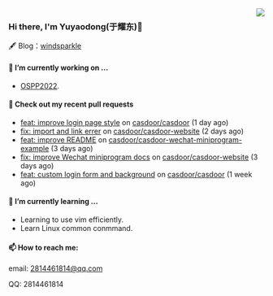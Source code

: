 <img align="right" src="https://github-readme-stats.vercel.app/api?username=leo220yuyaodog&show_icons=true&icon_color=805AD5&text_color=718096&bg_color=ffffff&hide_title=true" />

### Hi there, I'm Yuyaodong(于耀东)👋
🖋 Blog：[windsparkle](https://blog.windsparkle.top)
#### 🔭 I’m currently working on ...
- [OSPP2022](https://summer-ospp.ac.cn/).

#### 🔨 Check out my recent pull requests

- [feat: improve login page style](https://github.com/casdoor/casdoor/pull/1119) on [casdoor/casdoor](https://github.com/casdoor/casdoor) (1 day ago)
- [fix: import and link errer](https://github.com/casdoor/casdoor-website/pull/331) on [casdoor/casdoor-website](https://github.com/casdoor/casdoor-website) (2 days ago)
- [feat: improve README](https://github.com/casdoor/casdoor-wechat-miniprogram-example/pull/6) on [casdoor/casdoor-wechat-miniprogram-example](https://github.com/casdoor/casdoor-wechat-miniprogram-example) (3 days ago)
- [fix: improve Wechat miniprogram docs](https://github.com/casdoor/casdoor-website/pull/328) on [casdoor/casdoor-website](https://github.com/casdoor/casdoor-website) (3 days ago)
- [feat: custom login form and background](https://github.com/casdoor/casdoor/pull/1107) on [casdoor/casdoor](https://github.com/casdoor/casdoor) (1 week ago)

#### 🌱 I’m currently learning ...
- Learning to use vim efficiently.
- Learn Linux common conmmand.

#### 📫 How to reach me:
email: 2814461814@qq.com

QQ: 2814461814
